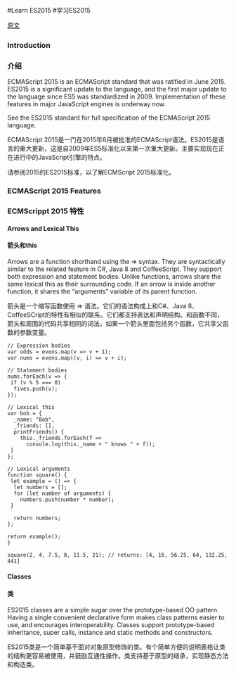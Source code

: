 #Learn ES2015
#学习ES2015

[原文](https://babeljs.io/learn-es2015/)

###   Introduction　　
###   介绍

ECMAScript 2015 is an ECMAScript standard that was ratified in June 2015.
ES2015 is a significant update to the language, and the first major update to the language since ES5 was standardized in 2009. Implementation of these features in major JavaScript engines is underway now.

See the ES2015 standard for full specification of the ECMAScript 2015 language.


ECMAScript 2015是一门在2015年6月被批准的ECMAScript语法。ES2015是语言的重大更新，这是自2009年ES5标准化以来第一次重大更新。主要实现现在正在进行中的JavaScript引擎的特点。

请参阅2015的ES2015标准，以了解ECMScript 2015标准化。

###   ECMAScript 2015 Features   ###
###   ECMScrippt 2015 特性   ###

####    Arrows and Lexical This    #####
####    箭头和this    ####

Arrows are a function shorthand using the => syntax. They are syntactically similar to the related feature in C#, Java 8 and CoffeeScript. They support both expression and statement bodies. Unlike functions, arrows share the same lexical this as their surrounding code. If an arrow is inside another function, it shares the “arguments” variable of its parent function.

箭头是一个缩写函数使用 => 语法。它们的语法构成上和C#、Java 8、CoffeeSCript的特性有相似的联系。它们都支持表达和声明结构。和函数不同，箭头和周围的代码共享相同的词法。如果一个箭头里面包括另个函数，它共享父函数的参数变量。

    // Expression bodies
	var odds = evens.map(v => v + 1);
    var nums = evens.map((v, i) => v + i);

	// Statement bodies
    nums.forEach(v => {
     if (v % 5 === 0)
      fives.push(v);
    });

    // Lexical this
    var bob = {
      _name: "Bob",
      _friends: [],
      printFriends() {
        this._friends.forEach(f =>
          console.log(this._name + " knows " + f));
     }
    };

    // Lexical arguments
    function square() {
     let example = () => {
      let numbers = [];
      for (let number of arguments) {
        numbers.push(number * number);
     }

      return numbers;
    };

    return example();
    }

    square(2, 4, 7.5, 8, 11.5, 21); // returns: [4, 16, 56.25, 64, 132.25, 441]

####    Classes    ####
####    类    ####
ES2015 classes are a simple sugar over the prototype-based OO pattern. Having a single convenient declarative form makes class patterns easier to use, and encourages interoperability. Classes support prototype-based inheritance, super calls, instance and static methods and constructors.

ES2015类是一个简单基于面对对象原型修饰的类。有个简单方便的说明表格让类的结构更容易被使用，并鼓励互通性操作。类支持基于原型的继承，实现静态方法和构造类。